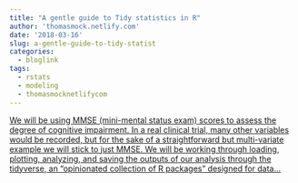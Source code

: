 ```yaml
---
title: "A gentle guide to Tidy statistics in R"
author: 'thomasmock.netlify.com'
date: '2018-03-16'
slug: a-gentle-guide-to-tidy-statist
categories:
  - bloglink
tags:
  - rstats
  - modeling
  - thomasmocknetlifycom
---
```


[We will be using MMSE (mini-mental status exam) scores to assess the degree of cognitive impairment. In a real clinical trial, many other variables would be recorded, but for the sake of a straightforward but multi-variate example we will stick to just MMSE. We will be working through loading, plotting, analyzing, and saving the outputs of our analysis through the tidyverse, an “opinionated collection of R packages” designed for data...<click to read more>](https://thomasmock.netlify.com/post/a-gentle-guide-to-tidy-statistics-in-r/)

